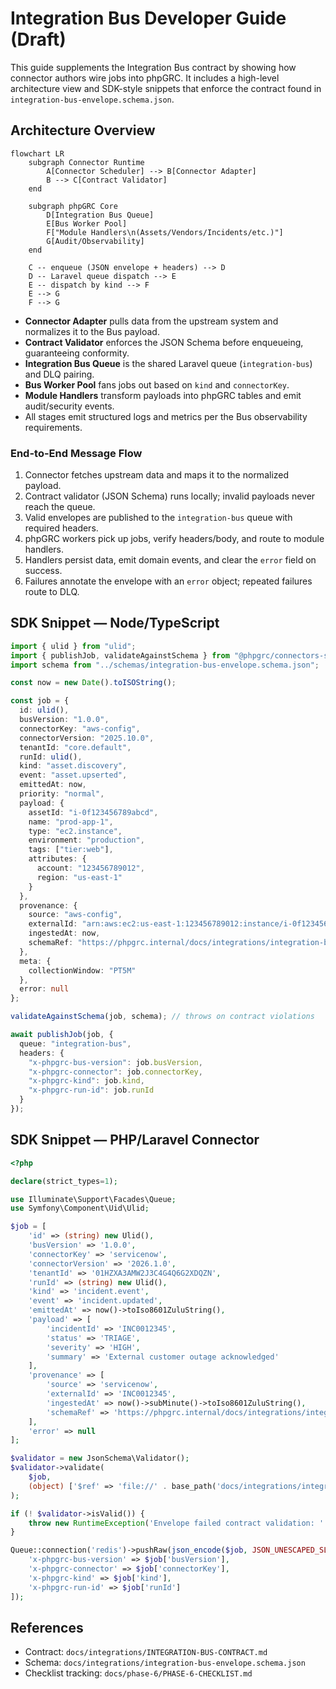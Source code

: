 # Integration Bus Developer Guide (Draft)

This guide supplements the Integration Bus contract by showing how connector authors wire jobs into
phpGRC. It includes a high-level architecture view and SDK-style snippets that enforce the contract
found in `integration-bus-envelope.schema.json`.

## Architecture Overview

```mermaid
flowchart LR
    subgraph Connector Runtime
        A[Connector Scheduler] --> B[Connector Adapter]
        B --> C[Contract Validator]
    end

    subgraph phpGRC Core
        D[Integration Bus Queue]
        E[Bus Worker Pool]
        F["Module Handlers\n(Assets/Vendors/Incidents/etc.)"]
        G[Audit/Observability]
    end

    C -- enqueue (JSON envelope + headers) --> D
    D -- Laravel queue dispatch --> E
    E -- dispatch by kind --> F
    E --> G
    F --> G
```

- **Connector Adapter** pulls data from the upstream system and normalizes it to the Bus payload.
- **Contract Validator** enforces the JSON Schema before enqueueing, guaranteeing conformity.
- **Integration Bus Queue** is the shared Laravel queue (`integration-bus`) and DLQ pairing.
- **Bus Worker Pool** fans jobs out based on `kind` and `connectorKey`.
- **Module Handlers** transform payloads into phpGRC tables and emit audit/security events.
- All stages emit structured logs and metrics per the Bus observability requirements.

### End-to-End Message Flow

1. Connector fetches upstream data and maps it to the normalized payload.
2. Contract validator (JSON Schema) runs locally; invalid payloads never reach the queue.
3. Valid envelopes are published to the `integration-bus` queue with required headers.
4. phpGRC workers pick up jobs, verify headers/body, and route to module handlers.
5. Handlers persist data, emit domain events, and clear the `error` field on success.
6. Failures annotate the envelope with an `error` object; repeated failures route to DLQ.

## SDK Snippet — Node/TypeScript

```ts
import { ulid } from "ulid";
import { publishJob, validateAgainstSchema } from "@phpgrc/connectors-sdk";
import schema from "../schemas/integration-bus-envelope.schema.json";

const now = new Date().toISOString();

const job = {
  id: ulid(),
  busVersion: "1.0.0",
  connectorKey: "aws-config",
  connectorVersion: "2025.10.0",
  tenantId: "core.default",
  runId: ulid(),
  kind: "asset.discovery",
  event: "asset.upserted",
  emittedAt: now,
  priority: "normal",
  payload: {
    assetId: "i-0f123456789abcd",
    name: "prod-app-1",
    type: "ec2.instance",
    environment: "production",
    tags: ["tier:web"],
    attributes: {
      account: "123456789012",
      region: "us-east-1"
    }
  },
  provenance: {
    source: "aws-config",
    externalId: "arn:aws:ec2:us-east-1:123456789012:instance/i-0f123456789abcd",
    ingestedAt: now,
    schemaRef: "https://phpgrc.internal/docs/integrations/integration-bus-envelope.schema.json#/$defs/payloadAssetDiscovery"
  },
  meta: {
    collectionWindow: "PT5M"
  },
  error: null
};

validateAgainstSchema(job, schema); // throws on contract violations

await publishJob(job, {
  queue: "integration-bus",
  headers: {
    "x-phpgrc-bus-version": job.busVersion,
    "x-phpgrc-connector": job.connectorKey,
    "x-phpgrc-kind": job.kind,
    "x-phpgrc-run-id": job.runId
  }
});
```

## SDK Snippet — PHP/Laravel Connector

```php
<?php

declare(strict_types=1);

use Illuminate\Support\Facades\Queue;
use Symfony\Component\Uid\Ulid;

$job = [
    'id' => (string) new Ulid(),
    'busVersion' => '1.0.0',
    'connectorKey' => 'servicenow',
    'connectorVersion' => '2026.1.0',
    'tenantId' => '01HZXA3AMW2J3C4G4Q6G2XDQZN',
    'runId' => (string) new Ulid(),
    'kind' => 'incident.event',
    'event' => 'incident.updated',
    'emittedAt' => now()->toIso8601ZuluString(),
    'payload' => [
        'incidentId' => 'INC0012345',
        'status' => 'TRIAGE',
        'severity' => 'HIGH',
        'summary' => 'External customer outage acknowledged'
    ],
    'provenance' => [
        'source' => 'servicenow',
        'externalId' => 'INC0012345',
        'ingestedAt' => now()->subMinute()->toIso8601ZuluString(),
        'schemaRef' => 'https://phpgrc.internal/docs/integrations/integration-bus-envelope.schema.json#/$defs/payloadIncidentEvent'
    ],
    'error' => null
];

$validator = new JsonSchema\Validator();
$validator->validate(
    $job,
    (object) ['$ref' => 'file://' . base_path('docs/integrations/integration-bus-envelope.schema.json')]
);

if (! $validator->isValid()) {
    throw new RuntimeException('Envelope failed contract validation: ' . json_encode($validator->getErrors()));
}

Queue::connection('redis')->pushRaw(json_encode($job, JSON_UNESCAPED_SLASHES), 'integration-bus', [
    'x-phpgrc-bus-version' => $job['busVersion'],
    'x-phpgrc-connector' => $job['connectorKey'],
    'x-phpgrc-kind' => $job['kind'],
    'x-phpgrc-run-id' => $job['runId']
]);
```

## References

- Contract: `docs/integrations/INTEGRATION-BUS-CONTRACT.md`
- Schema: `docs/integrations/integration-bus-envelope.schema.json`
- Checklist tracking: `docs/phase-6/PHASE-6-CHECKLIST.md`
